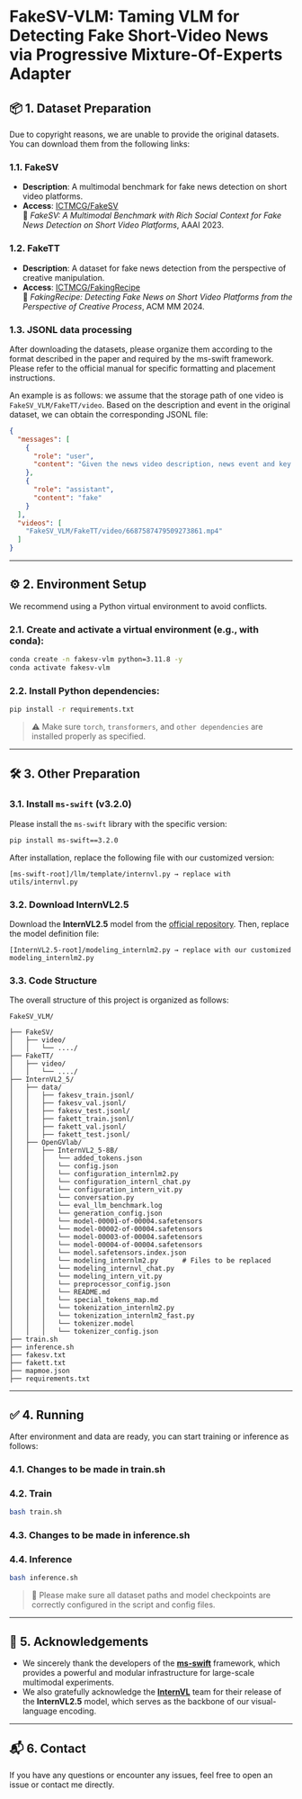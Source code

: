 # FakeSV-VLM: Taming VLM for Detecting Fake Short-Video News via Progressive Mixture-Of-Experts Adapter

## 📦 1. Dataset Preparation

Due to copyright reasons, we are unable to provide the original datasets. You can download them from the following links:

### 1.1. FakeSV

- **Description**: A multimodal benchmark for fake news detection on short video platforms.
- **Access**: [ICTMCG/FakeSV](https://github.com/ICTMCG/FakeSV)  
  📄 *FakeSV: A Multimodal Benchmark with Rich Social Context for Fake News Detection on Short Video Platforms*, AAAI 2023.

### 1.2. FakeTT

- **Description**: A dataset for fake news detection from the perspective of creative manipulation.
- **Access**: [ICTMCG/FakingRecipe](https://github.com/ICTMCG/FakingRecipe)  
  📄 *FakingRecipe: Detecting Fake News on Short Video Platforms from the Perspective of Creative Process*, ACM MM 2024.

### 1.3. JSONL data processing
After downloading the datasets, please organize them according to the format described in the paper and required by the ms-swift framework. Please refer to the official manual for specific formatting and placement instructions. 

An example is as follows: we assume that the storage path of one video is `FakeSV_VLM/FakeTT/video`. Based on the description and event in the original dataset, we can obtain the corresponding JSONL file:

```json
{
  "messages": [
    {
      "role": "user",
      "content": "Given the news video description, news event and key frames, you need to predict the authenticity of the news video. If the video is more likely to be fake news, return fake; otherwise, return real. Please avoid providing ambiguous evaluations such as undetermined. News video description: Jimmy Fallon ripped off Donald Trump's toupee, News event: Trump toupee video, News video key frames: <video>, Your prediction (no need to give your analysis, return real or fake only):"
    },
    {
      "role": "assistant",
      "content": "fake"
    }
  ],
  "videos": [
    "FakeSV_VLM/FakeTT/video/6687587479509273861.mp4"
  ]
}
```

---

## ⚙️ 2. Environment Setup

We recommend using a Python virtual environment to avoid conflicts.

### 2.1. Create and activate a virtual environment (e.g., with conda):

```bash
conda create -n fakesv-vlm python=3.11.8 -y
conda activate fakesv-vlm
```

### 2.2. Install Python dependencies:

```bash
pip install -r requirements.txt
```

> ⚠️ Make sure `torch`, `transformers`, and `other dependencies` are installed properly as specified.

---

## 🛠️ 3. Other Preparation

### 3.1. Install `ms-swift` (v3.2.0)

Please install the `ms-swift` library with the specific version:

```bash
pip install ms-swift==3.2.0
```

After installation, replace the following file with our customized version:

```text
[ms-swift-root]/llm/template/internvl.py → replace with utils/internvl.py
```

### 3.2. Download InternVL2.5

Download the **InternVL2.5** model from the [official repository](https://github.com/OpenGVLab/InternVL). Then, replace the model definition file:

```text
[InternVL2.5-root]/modeling_internlm2.py → replace with our customized modeling_internlm2.py
```

### 3.3. Code Structure

The overall structure of this project is organized as follows:

```text
FakeSV_VLM/

├── FakeSV/
│   ├── video/
│   │   └── ..../
├── FakeTT/       
│   ├── video/
│   │   └── ..../            
├── InternVL2_5/                            
│   ├── data/
│   │   ├── fakesv_train.jsonl/        
│   │   ├── fakesv_val.jsonl/           
│   │   ├── fakesv_test.jsonl/        
│   │   ├── fakett_train.jsonl/        
│   │   ├── fakett_val.jsonl/           
│   │   ├── fakett_test.jsonl/    
│   ├── OpenGVlab/
│   │   ├── InternVL2_5-8B/
│   │   │   └── added_tokens.json       
│   │   │   └── config.json           
│   │   │   └── configuration_internlm2.py
│   │   │   └── configuration_internl_chat.py
│   │   │   └── configuration_intern_vit.py
│   │   │   └── conversation.py         
│   │   │   └── eval_llm_benchmark.log 
│   │   │   └── generation_config.json 
│   │   │   └── model-00001-of-00004.safetensors 
│   │   │   └── model-00002-of-00004.safetensors
│   │   │   └── model-00003-of-00004.safetensors 
│   │   │   └── model-00004-of-00004.safetensors 
│   │   │   └── model.safetensors.index.json
│   │   │   └── modeling_internlm2.py      # Files to be replaced
│   │   │   └── modeling_internvl_chat.py
│   │   │   └── modeling_intern_vit.py
│   │   │   └── preprocessor_config.json
│   │   │   └── README.md                
│   │   │   └── special_tokens_map.md     
│   │   │   └── tokenization_internlm2.py 
│   │   │   └── tokenization_internlm2_fast.py 
│   │   │   └── tokenizer.model           
│   │   │   └── tokenizer_config.json   
├── train.sh
├── inference.sh
├── fakesv.txt
├── fakett.txt
├── mapmoe.json                   
├── requirements.txt                                      
```

---

## ✅ 4. Running

After environment and data are ready, you can start training or inference as follows:

### 4.1. Changes to be made in train.sh

### 4.2. Train

```bash
bash train.sh
```

### 4.3. Changes to be made in inference.sh

### 4.4. Inference

```bash
bash inference.sh
```

> 📌 Please make sure all dataset paths and model checkpoints are correctly configured in the script and config files.

---

## 🙏 5. Acknowledgements

- We sincerely thank the developers of the [**ms-swift**](https://github.com/modelscope/ms-swift) framework, which provides a powerful and modular infrastructure for large-scale multimodal experiments.
- We also gratefully acknowledge the [**InternVL**](https://github.com/OpenGVLab/InternVL) team for their release of the **InternVL2.5** model, which serves as the backbone of our visual-language encoding.

---

## 📬 6. Contact

If you have any questions or encounter any issues, feel free to open an issue or contact me directly.
